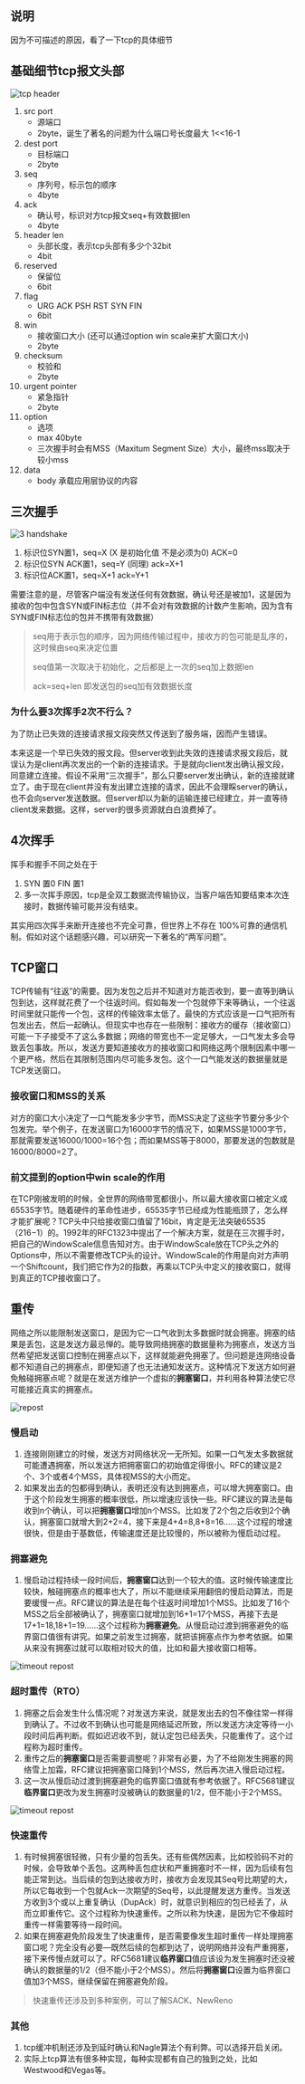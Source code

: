 ## 说明
因为不可描述的原因，看了一下tcp的具体细节

## 基础细节tcp报文头部
![tcp header](../assets/img/tcp/tcpheader.png)

1. src port 
	* 源端口
	* 2byte，诞生了著名的问题为什么端口号长度最大 1<<16-1
2. dest port 
	* 目标端口
	* 2byte
3. seq
	* 序列号，标示包的顺序
	* 4byte
4. ack
	* 确认号，标识对方tcp报文seq+有效数据len
	* 4byte
5. header len
	* 头部长度，表示tcp头部有多少个32bit
	* 4bit
6. reserved
	* 保留位
	* 6bit
7. flag
	* URG ACK PSH RST SYN FIN
	* 6bit
8. win
	* 接收窗口大小 (还可以通过option win scale来扩大窗口大小)
	* 2byte
9. checksum
	* 校验和
	* 2byte
10. urgent pointer
	* 紧急指针
	* 2byte
11. option
	* 选项
	* max 40byte
	* 三次握手时会有MSS（Maxitum Segment Size）大小，最终mss取决于较小mss
12. data
	* body 承载应用层协议的内容

## 三次握手
![3 handshake](../assets/img/tcp/3handshake.png)

1. 标识位SYN置1，seq=X (X 是初始化值 不是必须为0) ACK=0
2. 标识位SYN ACK置1，seq=Y (同理) ack=X+1
3. 标识位ACK置1，seq=X+1 ack=Y+1

需要注意的是，尽管客户端没有发送任何有效数据，确认号还是被加1，这是因为接收的包中包含SYN或FIN标志位（并不会对有效数据的计数产生影响，因为含有SYN或FIN标志位的包并不携带有效数据）
> seq用于表示包的顺序，因为网络传输过程中，接收方的包可能是乱序的，这时候由seq来决定位置
> 
> seq值第一次取决于初始化，之后都是上一次的seq加上数据len
> 
> ack=seq+len 即发送包的seq加有效数据长度

### 为什么要3次挥手2次不行么？
为了防止已失效的连接请求报文段突然又传送到了服务端，因而产生错误。

本来这是一个早已失效的报文段。但server收到此失效的连接请求报文段后，就误认为是client再次发出的一个新的连接请求。于是就向client发出确认报文段，同意建立连接。假设不采用“三次握手”，那么只要server发出确认，新的连接就建立了。由于现在client并没有发出建立连接的请求，因此不会理睬server的确认，也不会向server发送数据。但server却以为新的运输连接已经建立，并一直等待client发来数据。这样，server的很多资源就白白浪费掉了。

## 4次挥手

挥手和握手不同之处在于

1. SYN 置0 FIN 置1
2. 多一次挥手原因，tcp是全双工数据流传输协议，当客户端告知要结束本次连接时，数据传输可能并没有结束。

其实用四次挥手来断开连接也不完全可靠，但世界上不存在 100%可靠的通信机制。假如对这个话题感兴趣，可以研究一下著名的“两军问题”。

## TCP窗口

TCP传输有“往返”的需要。因为发包之后并不知道对方能否收到，要一直等到确认包到达，这样就花费了一个往返时间。假如每发一个包就停下来等确认，一个往返时间里就只能传一个包，这样的传输效率太低了。最快的方式应该是一口气把所有包发出去，然后一起确认。但现实中也存在一些限制：接收方的缓存（接收窗口）可能一下子接受不了这么多数据；网络的带宽也不一定足够大，一口气发太多会导致丢包事故。所以，发送方要知道接收方的接收窗口和网络这两个限制因素中哪一个更严格，然后在其限制范围内尽可能多发包。这个一口气能发送的数据量就是TCP发送窗口。

### 接收窗口和MSS的关系

对方的窗口大小决定了一口气能发多少字节，而MSS决定了这些字节要分多少个包发完。举个例子，在发送窗口为16000字节的情况下，如果MSS是1000字节，那就需要发送16000/1000=16个包；而如果MSS等于8000，那要发送的包数就是16000/8000=2了。


### 前文提到的option中win scale的作用

在TCP刚被发明的时候，全世界的网络带宽都很小，所以最大接收窗口被定义成65535字节。随着硬件的革命性进步，65535字节已经成为性能瓶颈了，怎么样才能扩展呢？TCP头中只给接收窗口值留了16bit，肯定是无法突破65535（216−1）的。1992年的RFC1323中提出了一个解决方案，就是在三次握手时，把自己的WindowScale信息告知对方。由于WindowScale放在TCP头之外的Options中，所以不需要修改TCP头的设计。WindowScale的作用是向对方声明一个Shiftcount，我们把它作为2的指数，再乘以TCP头中定义的接收窗口，就得到真正的TCP接收窗口了。

## 重传
网络之所以能限制发送窗口，是因为它一口气收到太多数据时就会拥塞。拥塞的结果是丢包，这是发送方最忌惮的。能导致网络拥塞的数据量称为拥塞点，发送方当然希望把发送窗口控制在拥塞点以下，这样就能避免拥塞了。但问题是连网络设备都不知道自己的拥塞点，即便知道了也无法通知发送方。这种情况下发送方如何避免触碰拥塞点呢？就是在发送方维护一个虚拟的**拥塞窗口**，并利用各种算法使它尽可能接近真实的拥塞点。

![repost](../assets/img/tcp/重传.png)

### 慢启动

1. 连接刚刚建立的时候，发送方对网络状况一无所知。如果一口气发太多数据就可能遭遇拥塞，所以发送方把拥塞窗口的初始值定得很小。RFC的建议是2个、3个或者4个MSS，具体视MSS的大小而定。
2. 如果发出去的包都得到确认，表明还没有达到拥塞点，可以增大拥塞窗口。由于这个阶段发生拥塞的概率很低，所以增速应该快一些。RFC建议的算法是每收到n个确认，可以把**拥塞窗口**增加n个MSS。比如发了2个包之后收到2个确认，拥塞窗口就增大到2+2=4，接下来是4+4=8,8+8=16……这个过程的增速很快，但是由于基数低，传输速度还是比较慢的，所以被称为慢启动过程。

### 拥塞避免

1. 慢启动过程持续一段时间后，**拥塞窗口**达到一个较大的值。这时候传输速度比较快，触碰拥塞点的概率也大了，所以不能继续采用翻倍的慢启动算法，而是要缓慢一点。RFC建议的算法是在每个往返时间增加1个MSS。比如发了16个MSS之后全部被确认了，拥塞窗口就增加到16+1=17个MSS，再接下去是17+1=18,18+1=19……这个过程称为**拥塞避免**。从慢启动过渡到拥塞避免的临界窗口值很有讲究。如果之前发生过拥塞，就把该拥塞点作为参考依据。如果从来没有拥塞过就可以取相对较大的值，比如和最大接收窗口相等。

![timeout repost](../assets/img/tcp/超时重传.png)

### 超时重传（RTO）

1. 拥塞之后会发生什么情况呢？对发送方来说，就是发出去的包不像往常一样得到确认了。不过收不到确认也可能是网络延迟所致，所以发送方决定等待一小段时间后再判断。假如迟迟收不到，就认定包已经丢失，只能重传了。这个过程称为超时重传。
2. 重传之后的**拥塞窗口**是否需要调整呢？非常有必要，为了不给刚发生拥塞的网络雪上加霜，RFC建议把拥塞窗口降到1个MSS，然后再次进入慢启动过程。
3. 这一次从慢启动过渡到拥塞避免的临界窗口值就有参考依据了。RFC5681建议**临界窗口**更改为发生拥塞时没被确认的数据量的1/2，但不能小于2个MSS。


![timeout repost](../assets/img/tcp/快速重传.png)
### 快速重传

1. 有时候拥塞很轻微，只有少量的包丢失。还有些偶然因素，比如校验码不对的时候，会导致单个丢包。这两种丢包症状和严重拥塞时不一样，因为后续有包能正常到达。当后续的包到达接收方时，接收方会发现其Seq号比期望的大，所以它每收到一个包就Ack一次期望的Seq号，以此提醒发送方重传。当发送方收到3个或以上重复确认（DupAck）时，就意识到相应的包已经丢了，从而立即重传它。这个过程称为快速重传。之所以称为快速，是因为它不像超时重传一样需要等待一段时间。
2. 如果在拥塞避免阶段发生了快速重传，是否需要像发生超时重传一样处理拥塞窗口呢？完全没有必要—既然后续的包都到达了，说明网络并没有严重拥塞，接下来传慢点就可以了。RFC5681建议**临界窗口**值应该设为发生拥塞时还没被确认的数据量的1/2（但不能小于2个MSS）。然后将**拥塞窗口**设置为临界窗口值加3个MSS，继续保留在拥塞避免阶段。

> 快速重传还涉及到多种案例，可以了解SACK、NewReno

### 其他

1. tcp缓冲机制还涉及到延时确认和Nagle算法个有利弊。可以选择开启关闭。
2. 实际上tcp算法有很多种实现，每种实现都有自己的独到之处，比如Westwood和Vegas等。

